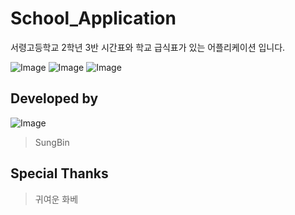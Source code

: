 # School_Application
서령고등학교 2학년 3반 시간표와 학교 급식표가 있는 어플리케이션 입니다.

![Image](https://img.shields.io/badge/School-Meal-blue.svg)
![Image](https://img.shields.io/badge/School-Plan-green.svg)
![Image](https://img.shields.io/badge/School-Notice-pink.svg)

## Developed by
![Image](https://raw.githubusercontent.com/sungbin5304/New-Kakaotalk-Bot-2/master/sungbin.png)
> SungBin

## Special Thanks
> 귀여운 화베
